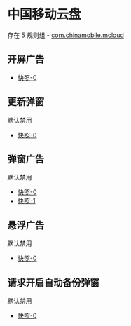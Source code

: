 # 中国移动云盘

存在 5 规则组 - [com.chinamobile.mcloud](/src/apps/com.chinamobile.mcloud.ts)

## 开屏广告

- [快照-0](https://i.gkd.li/import/12774830)

## 更新弹窗

默认禁用

- [快照-0](https://i.gkd.li/import/12774833)

## 弹窗广告

默认禁用

- [快照-0](https://i.gkd.li/import/13627826)
- [快照-1](https://i.gkd.li/import/13627832)

## 悬浮广告

默认禁用

- [快照-0](https://i.gkd.li/import/13627834)

## 请求开启自动备份弹窗

默认禁用

- [快照-0](https://i.gkd.li/import/13627830)
